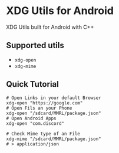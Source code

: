 # XDG Utils for Android

XDG Utils built for Android with C++

## Supported utils

- `xdg-open`
- `xdg-mime`

## Quick Tutorial
```shell
# Open Links in your default Browser
xdg-open "https://google.com"
# Open Fils an your Phone
xdg-open "/sdcard/MMRL/package.json"
# Open Android Apps
xdg-open "com.discord"

# Check Mime type of an File
xdg-mime "/sdcard/MMRL/package.json"
# > application/json
```